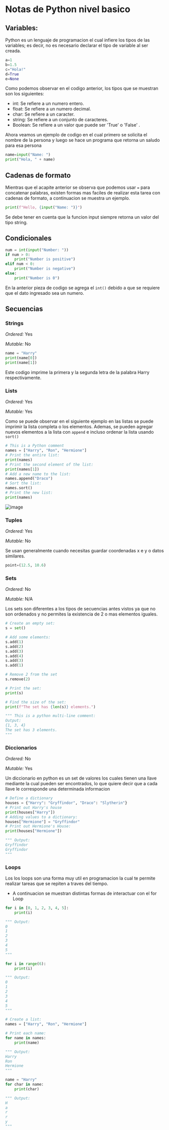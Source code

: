 # Notas de Python nivel basico

## Variables:

Python es un lenguaje de programacion el cual infiere los tipos de las variables; es decir, no es necesario declarar el tipo de variable al ser creada.

```python
a=1
b=1.5
c="Hola!"
d=True
e=None
```

Como podemos observar en el codigo anterior, los tipos que se muestran son los siguientes:

- int: Se refiere a un numero entero.
- float: Se refiere a un numero decimal.
- char: Se refiere a un caracter.
- string: Se refiere a un conjunto de caracteres.
- Boolean: Se refiere a un valor que puede ser 'True' o 'False' .

Ahora veamos un ejemplo de codigo en el cual primero se solicita el nombre de la persona y luego se hace un programa que retorna un saludo para esa persona

```python
name=input("Name: ")
print("Hola, " + name)
```

## Cadenas de formato

Mientras que el acapite anterior se observa que podemos usar `=` para concatenar palabras, existen formas mas faciles de realizar esta tarea con cadenas de formato, a continuacion se muestra un ejemplo.

```python
print(f"Hello, {input("Name: ")}")
```

Se debe tener en cuenta que la funcion input siempre retorna un valor del tipo string.

## Condicionales

```python
num = int(input("Number: "))
if num > 0:
    print("Number is positive")
elif num < 0:
    print("Number is negative")
else:
    print("Number is 0")
```

En la anterior pieza de codigo se agrega el `int()` debido a que se requiere que el dato ingresado sea un numero.

## Secuencias

### Strings
*Ordered:* Yes

*Mutable:* No

```Python
name = "Harry"
print(name[0])
print(name[1])
```

Este codigo imprime la primera y la segunda letra de la palabra Harry respectivamente.

### Lists
*Ordered:* Yes

*Mutable:* Yes

Como se puede observar en el siguiente ejemplo en las listas se puede imprimir la lista completa o los elementos. Ademas, se pueden agregar nuevos elementos a la lista con `append` e incluso ordenar la lista usando `sort()`

```Python
# This is a Python comment
names = ["Harry", "Ron", "Hermione"]
# Print the entire list:
print(names)
# Print the second element of the list:
print(names[1])
# Add a new name to the list:
names.append("Draco")
# Sort the list:
names.sort()
# Print the new list:
print(names)
```

![image](https://user-images.githubusercontent.com/54380137/116915227-5f67ed00-ac11-11eb-92d3-aca7964a2d5a.png)

### Tuples
*Ordered:* Yes

*Mutable:* No

Se usan generalmente cuando necesitas guardar coordenadas x e y o datos similares.

```python
point=(12.5, 10.6)
```

### Sets
*Ordered:* No

*Mutable:* N/A

Los sets son diferentes a los tipos de secuencias antes vistos ya que no son ordenados y no permites la existencia de 2 o mas elementos iguales.

```python
# Create an empty set:
s = set()

# Add some elements:
s.add(1)
s.add(2)
s.add(3)
s.add(4)
s.add(3)
s.add(1)

# Remove 2 from the set
s.remove(2)

# Print the set:
print(s)

# Find the size of the set:
print(f"The set has {len(s)} elements.")

""" This is a python multi-line comment:
Output:
{1, 3, 4}
The set has 3 elements.
"""
```

### Diccionarios
*Ordered:* No

*Mutable:* Yes

Un diccionario en python es un set de valores los cuales tienen una llave mediante la cual pueden ser encontrados, lo que quiere decir que a cada llave le corresponde una determinada informacion

```python
# Define a dictionary
houses = {"Harry": "Gryffindor", "Draco": "Slytherin"}
# Print out Harry's house
print(houses["Harry"])
# Adding values to a dictionary:
houses["Hermione"] = "Gryffindor"
# Print out Hermione's House:
print(houses["Hermione"])

""" Output:
Gryffindor
Gryffindor
"""
```

### Loops
Los los loops son una forma muy util en programacion la cual te permite realizar tareas que se repiten a traves del tiempo.

- A continuacion se muestran distintas formas de interactuar con el for Loop

```python
for i in [0, 1, 2, 3, 4, 5]:
    print(i)

""" Output:
0
1
2
3
4
5
"""
```
```python
for i in range(6):
    print(i)

""" Output:
0
1
2
3
4
5
"""
```

```python
# Create a list:
names = ["Harry", "Ron", "Hermione"]

# Print each name:
for name in names:
    print(name)

""" Output:
Harry
Ron
Hermione
"""
```

```python
name = "Harry"
for char in name:
    print(char)

""" Output:
H
a
r
r
y
"""
```
